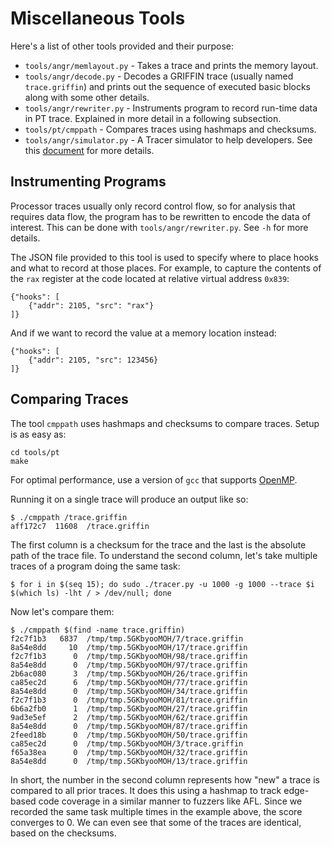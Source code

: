 # Miscellaneous Tools

Here's a list of other tools provided and their purpose:

* `tools/angr/memlayout.py` - Takes a trace and prints the memory layout.
* `tools/angr/decode.py` - Decodes a GRIFFIN trace (usually named `trace.griffin`) and prints out the sequence
of executed basic blocks along with some other details.
* `tools/angr/rewriter.py` - Instruments program to record run-time data in PT trace. Explained in more detail
in a following subsection.
* `tools/pt/cmppath` - Compares traces using hashmaps and checksums.
* `tools/angr/simulator.py` - A Tracer simulator to help developers. See this [document](simulator.md) for more details.

## Instrumenting Programs

Processor traces usually only record control flow, so for analysis that requires data flow, the program has to be rewritten
to encode the data of interest. This can be done with `tools/angr/rewriter.py`. See `-h` for more details.

The JSON file provided to this tool is used to specify where to place hooks and what to record at those
places. For example, to capture the contents of the `rax` register at the code located at relative virtual
address `0x839`:

```
{"hooks": [
    {"addr": 2105, "src": "rax"}
]}
```

And if we want to record the value at a memory location instead:

```
{"hooks": [
    {"addr": 2105, "src": 123456}
]}
```

## Comparing Traces

The tool `cmppath` uses hashmaps and checksums to compare traces. Setup is as easy as:

```shell
cd tools/pt
make
```

For optimal performance, use a version of `gcc` that supports [OpenMP](https://gcc.gnu.org/wiki/openmp).

Running it on a single trace will produce an output like so:

```
$ ./cmppath /trace.griffin
aff172c7  11608  /trace.griffin
```

The first column is a checksum for the trace and the last is the absolute path of the trace file.
To understand the second column, let's take multiple traces of a program doing the same task:

```
$ for i in $(seq 15); do sudo ./tracer.py -u 1000 -g 1000 --trace $i $(which ls) -lht / > /dev/null; done
```

Now let's compare them:

```
$ ./cmppath $(find -name trace.griffin)
f2c7f1b3   6837  /tmp/tmp.5GKbyooMOH/7/trace.griffin
8a54e8dd     10  /tmp/tmp.5GKbyooMOH/17/trace.griffin
f2c7f1b3      0  /tmp/tmp.5GKbyooMOH/98/trace.griffin
8a54e8dd      0  /tmp/tmp.5GKbyooMOH/97/trace.griffin
2b6ac080      3  /tmp/tmp.5GKbyooMOH/26/trace.griffin
ca85ec2d      6  /tmp/tmp.5GKbyooMOH/77/trace.griffin
8a54e8dd      0  /tmp/tmp.5GKbyooMOH/34/trace.griffin
f2c7f1b3      0  /tmp/tmp.5GKbyooMOH/81/trace.griffin
6b6a2fb0      1  /tmp/tmp.5GKbyooMOH/27/trace.griffin
9ad3e5ef      2  /tmp/tmp.5GKbyooMOH/62/trace.griffin
8a54e8dd      0  /tmp/tmp.5GKbyooMOH/87/trace.griffin
2feed18b      0  /tmp/tmp.5GKbyooMOH/50/trace.griffin
ca85ec2d      0  /tmp/tmp.5GKbyooMOH/3/trace.griffin
f65a38ea      0  /tmp/tmp.5GKbyooMOH/32/trace.griffin
8a54e8dd      0  /tmp/tmp.5GKbyooMOH/13/trace.griffin
```

In short, the number in the second column represents how "new" a trace is compared to all prior traces.
It does this using a hashmap to track edge-based code coverage in a similar manner to fuzzers like AFL.
Since we recorded the same task multiple times in the example above, the score converges to 0. We can
even see that some of the traces are identical, based on the checksums.
